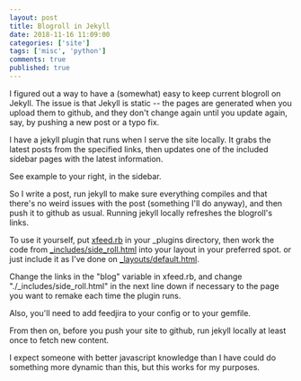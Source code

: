 ```yaml
---
layout: post
title: Blogroll in Jekyll
date: 2018-11-16 11:09:00
categories: ['site']
tags: ['misc', 'python']
comments: true
published: true
---
```


I figured out a way to have a (somewhat) easy to keep current blogroll on Jekyll. The issue is that Jekyll is static -- the pages are generated when you upload them to github, and they don't change again until you update again, say, by pushing a new post or a typo fix.

I have a jekyll plugin that runs when I serve the site locally. It grabs the latest posts from the specified links, then updates one of the included sidebar pages with the latest information.

See example to your right, in the sidebar.

<!--more-->

So I write a post, run jekyll to make sure everything compiles and that there's no weird issues with the post (something I'll do anyway), and then push it to github as usual. Running jekyll locally refreshes the blogroll's links.

To use it yourself, put [xfeed.rb](https://github.com/exposit/katamoiran/blob/gh-pages/_plugins/xfeed.rb) in your _plugins directory, then work the code from [_includes/side_roll.html](https://github.com/exposit/katamoiran/blob/gh-pages/_includes/side_roll.html) into your layout in your preferred spot. or just include it as I've done on [_layouts/default.html](https://github.com/exposit/katamoiran/blob/gh-pages/_layouts/default.html).

Change the links in the "blog" variable in xfeed.rb, and change "./_includes/side_roll.html" in the next line down if necessary to the page you want to remake each time the plugin runs.

Also, you'll need to add feedjira to your config or to your gemfile.

From then on, before you push your site to github, run jekyll locally at least once to fetch new content.

I expect someone with better javascript knowledge than I have could do something more dynamic than this, but this works for my purposes.
